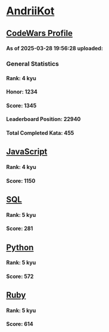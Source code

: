 # [AndriiKot](https://www.codewars.com/users/AndriiKot)

## [CodeWars Profile](https://www.codewars.com/users/AndriiKot)

#### As of 2025-03-28 19:56:28 uploaded:

### General Statistics

#### Rank: 4 kyu

#### Honor: 1234

#### Score: 1345

#### Leaderboard Position: 22940

#### Total Completed Kata: 455



## [JavaScript](https://github.com/AndriiKot/JavaScript__CodeWars)

#### Rank: 4 kyu

#### Score: 1150


## [SQL](https://github.com/AndriiKot/SQL__CodeWars)

#### Rank: 5 kyu

#### Score: 281


## [Python](https://github.com/AndriiKot/Python__CodeWars)

#### Rank: 5 kyu

#### Score: 572


## [Ruby](https://github.com/AndriiKot/Ruby__CodeWars)

#### Rank: 5 kyu

#### Score: 614

